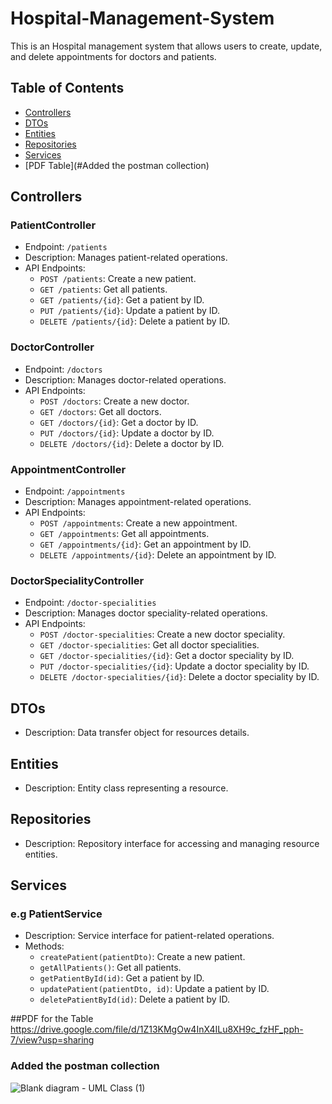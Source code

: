 # Hospital-Management-System

This is an Hospital management system that allows users to create, update, and delete appointments for doctors and patients.

## Table of Contents

- [Controllers](#controllers)
- [DTOs](#dtos)
- [Entities](#entities)
- [Repositories](#repositories)
- [Services](#services)
- [PDF Table](#Added the postman collection)

## Controllers

### PatientController

- Endpoint: `/patients`
- Description: Manages patient-related operations.
- API Endpoints:
  - `POST /patients`: Create a new patient.
  - `GET /patients`: Get all patients.
  - `GET /patients/{id}`: Get a patient by ID.
  - `PUT /patients/{id}`: Update a patient by ID.
  - `DELETE /patients/{id}`: Delete a patient by ID.

### DoctorController

- Endpoint: `/doctors`
- Description: Manages doctor-related operations.
- API Endpoints:
  - `POST /doctors`: Create a new doctor.
  - `GET /doctors`: Get all doctors.
  - `GET /doctors/{id}`: Get a doctor by ID.
  - `PUT /doctors/{id}`: Update a doctor by ID.
  - `DELETE /doctors/{id}`: Delete a doctor by ID.

### AppointmentController

- Endpoint: `/appointments`
- Description: Manages appointment-related operations.
- API Endpoints:
  - `POST /appointments`: Create a new appointment.
  - `GET /appointments`: Get all appointments.
  - `GET /appointments/{id}`: Get an appointment by ID.
  - `DELETE /appointments/{id}`: Delete an appointment by ID.

### DoctorSpecialityController

- Endpoint: `/doctor-specialities`
- Description: Manages doctor speciality-related operations.
- API Endpoints:
  - `POST /doctor-specialities`: Create a new doctor speciality.
  - `GET /doctor-specialities`: Get all doctor specialities.
  - `GET /doctor-specialities/{id}`: Get a doctor speciality by ID.
  - `PUT /doctor-specialities/{id}`: Update a doctor speciality by ID.
  - `DELETE /doctor-specialities/{id}`: Delete a doctor speciality by ID.

## DTOs

- Description: Data transfer object for resources details.

## Entities

- Description: Entity class representing a resource.

## Repositories

- Description: Repository interface for accessing and managing resource entities.

## Services

###  e.g PatientService

- Description: Service interface for patient-related operations.
- Methods:
  - `createPatient(patientDto)`: Create a new patient.
  - `getAllPatients()`: Get all patients.
  - `getPatientById(id)`: Get a patient by ID.
  - `updatePatient(patientDto, id)`: Update a patient by ID.
  - `deletePatientById(id)`: Delete a patient by ID.

##PDF for the Table 
https://drive.google.com/file/d/1Z13KMgOw4InX4ILu8XH9c_fzHF_pph-7/view?usp=sharing

### Added the postman collection 



![Blank diagram - UML Class (1)](https://github.com/EmanMofeed/Hospital-Management-System/assets/86316644/d8bc3516-4020-4a93-aa4d-6e0c63b77848)
